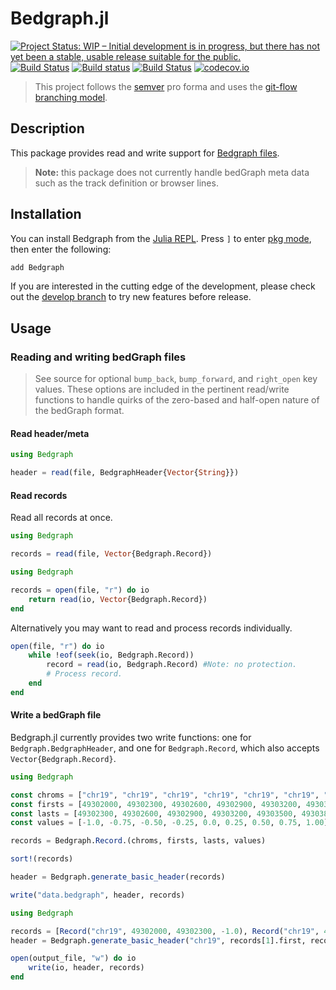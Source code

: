 # Bedgraph.jl

[![Project Status: WIP – Initial development is in progress, but there has not yet been a stable, usable release suitable for the public.](http://www.repostatus.org/badges/latest/wip.svg)](http://www.repostatus.org/#wip)
[![Build Status](https://travis-ci.com/CiaranOMara/Bedgraph.jl.svg?branch=master)](https://travis-ci.com/CiaranOMara/Bedgraph.jl)
[![Build status](https://ci.appveyor.com/api/projects/status/u0enn28i4ea1f744/branch/master?svg=true)](https://ci.appveyor.com/project/CiaranOMara/bedgraph-jl/branch/master)
[![Build Status](https://api.cirrus-ci.com/github/CiaranOMara/Bedgraph.jl.svg?branch=master)](https://cirrus-ci.com/github/CiaranOMara/Bedgraph.jl)
[![codecov.io](http://codecov.io/github/CiaranOMara/Bedgraph.jl/coverage.svg?branch=master)](http://codecov.io/github/CiaranOMara/Bedgraph.jl?branch=master)

> This project follows the [semver](http://semver.org) pro forma and uses the [git-flow branching model](http://nvie.com/git-model "original
blog post").

## Description
This package provides read and write support for [Bedgraph files](https://genome.ucsc.edu/goldenPath/help/bedgraph.html).

> **Note:**  this package does not currently handle bedGraph meta data such as the track definition or browser lines.

## Installation
You can install Bedgraph from the [Julia REPL](https://docs.julialang.org/en/v1/manual/getting-started/).
Press `]` to enter [pkg mode](https://docs.julialang.org/en/v1/stdlib/Pkg/), then enter the following:

```julia
add Bedgraph
```

If you are interested in the cutting edge of the development, please check out the [develop branch](https://github.com/CiaranOMara/Bedgraph.jl/tree/develop) to try new features before release.

## Usage

### Reading and writing bedGraph files
> See source for optional `bump_back`, `bump_forward`, and `right_open` key values. These options are included in the pertinent read/write functions to handle quirks of the zero-based and half-open nature of the bedGraph format.

#### Read header/meta
```julia
using Bedgraph

header = read(file, BedgraphHeader{Vector{String}})
```

#### Read records

Read all records at once.
```julia
using Bedgraph

records = read(file, Vector{Bedgraph.Record})
```

```julia
using Bedgraph

records = open(file, "r") do io
    return read(io, Vector{Bedgraph.Record})
end
```

Alternatively you may want to read and process records individually.
```julia
open(file, "r") do io
    while !eof(seek(io, Bedgraph.Record))
        record = read(io, Bedgraph.Record) #Note: no protection.
        # Process record.
    end
end
```

#### Write a bedGraph file
Bedgraph.jl currently provides two write functions: one for `Bedgraph.BedgraphHeader`, and one for `Bedgraph.Record`, which also accepts `Vector{Bedgraph.Record}`.

```julia
using Bedgraph

const chroms = ["chr19", "chr19", "chr19", "chr19", "chr19", "chr19", "chr19", "chr19", "chr19"]
const firsts = [49302000, 49302300, 49302600, 49302900, 49303200, 49303500, 49303800, 49304100, 49304400]
const lasts = [49302300, 49302600, 49302900, 49303200, 49303500, 49303800, 49304100, 49304400, 49304700]
const values = [-1.0, -0.75, -0.50, -0.25, 0.0, 0.25, 0.50, 0.75, 1.00]

records = Bedgraph.Record.(chroms, firsts, lasts, values)

sort!(records)

header = Bedgraph.generate_basic_header(records)

write("data.bedgraph", header, records)
```


```julia
using Bedgraph

records = [Record("chr19", 49302000, 49302300, -1.0), Record("chr19", 49302300, 49302600, -1.75)]
header = Bedgraph.generate_basic_header("chr19", records[1].first, records[end].last, bump_forward=false)

open(output_file, "w") do io
    write(io, header, records)
end

```
